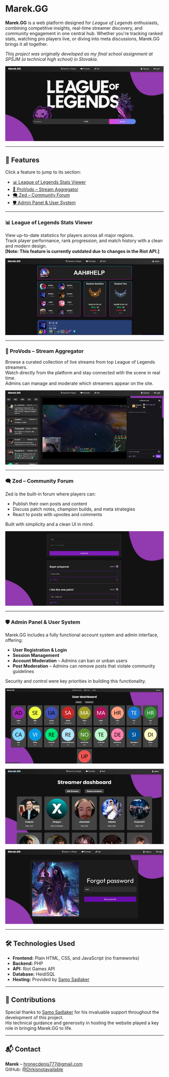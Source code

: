 # Marek.GG  

**Marek.GG** is a web platform designed for *League of Legends* enthusiasts, combining competitive insights, real-time streamer discovery, and community engagement in one central hub. Whether you're tracking ranked stats, watching pro players live, or diving into meta discussions, Marek.GG brings it all together.  

*This project was originally developed as my final school assignment at SPŠJM (a technical high school) in Slovakia.*  

![Main Page](assets/index.png)

---

## 🚀 Features

Click a feature to jump to its section:

- [📊 League of Legends Stats Viewer](#-league-of-legends-stats-viewer)
- [🎥 ProVods – Stream Aggregator](#-provods--stream-aggregator)
- [🗨️ Zed – Community Forum](https://github.com/Dirkisnotavailable/Marek.GG/tree/main?tab=readme-ov-file#%EF%B8%8F-zed--community-forum)
- [🛡️ Admin Panel & User System](https://github.com/Dirkisnotavailable/Marek.GG/tree/main?tab=readme-ov-file#%EF%B8%8F-admin-panel--user-system)

---

### 📊 League of Legends Stats Viewer

View up-to-date statistics for players across all major regions.  
Track player performance, rank progression, and match history with a clean and modern design.  
**[Note: This feature is currently outdated due to changes in the Riot API.]**

![Stats Viewer Screenshot](assets/playerpage.png)

---

### 🎥 ProVods – Stream Aggregator

Browse a curated collection of live streams from top League of Legends streamers.  
Watch directly from the platform and stay connected with the scene in real time.  
Admins can manage and moderate which streamers appear on the site.

![ProVods Screenshot](assets/provods.png)

---

### 🗨️ Zed – Community Forum

Zed is the built-in forum where players can:

- Publish their own posts and content
- Discuss patch notes, champion builds, and meta strategies
- React to posts with upvotes and comments

Built with simplicity and a clean UI in mind.

![Zed Forum Screenshot](assets/zed.png)

---

### 🛡️ Admin Panel & User System

Marek.GG includes a fully functional account system and admin interface, offering:

- **User Registration & Login**
- **Session Management**
- **Account Moderation** – Admins can ban or unban users
- **Post Moderation** – Admins can remove posts that violate community guidelines

Security and control were key priorities in building this functionality.

![Admin Panel Screenshot #1](assets/adminpanel1.png)

![Admin Panel Screenshot #2](assets/adminpanel2.png)

![Admin Panel Screenshot #2](assets/forgotpassword.png)

---

## 🛠️ Technologies Used

- **Frontend:** Plain HTML, CSS, and JavaScript (no frameworks)
- **Backend:** PHP
- **API:** Riot Games API
- **Database:** HeidiSQL
- **Hosting:** Provided by [Samo Sadlaker](https://github.com/SamoSadlaker)

---

## 🤝 Contributions

Special thanks to [Samo Sadlaker](https://github.com/SamoSadlaker) for his invaluable support throughout the development of this project.  
His technical guidance and generosity in hosting the website played a key role in bringing Marek.GG to life.

---

## 📬 Contact

**Marek** – [hronecdenis777@gmail.com](mailto:hronecdenis777@gmail.com)  
GitHub: [@Dirkisnotavailable](https://github.com/Dirkisnotavailable)
